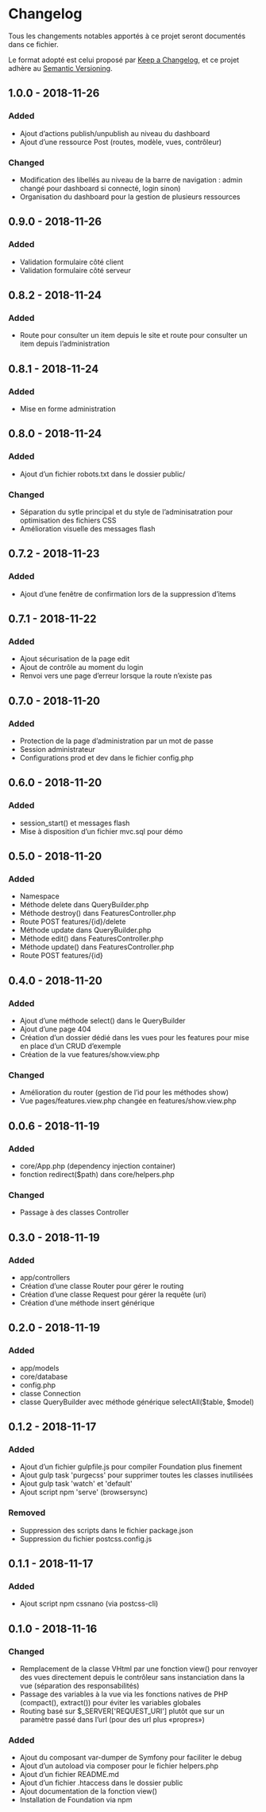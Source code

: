 # Changelog
Tous les changements notables apportés à ce projet seront documentés dans ce fichier.

Le format adopté est celui proposé par [Keep a Changelog](https://keepachangelog.com/en/1.0.0/),
et ce projet adhère au [Semantic Versioning](https://semver.org/spec/v2.0.0.html).

## 1.0.0 - 2018-11-26
### Added
- Ajout d’actions publish/unpublish au niveau du dashboard
- Ajout d’une ressource Post (routes, modèle, vues, contrôleur)

### Changed
- Modification des libellés au niveau de la barre de navigation : admin changé pour dashboard si connecté, login sinon)
- Organisation du dashboard pour la gestion de plusieurs ressources

## 0.9.0 - 2018-11-26
### Added
- Validation formulaire côté client
- Validation formulaire côté serveur

## 0.8.2 - 2018-11-24
### Added
- Route pour consulter un item depuis le site et route pour consulter un item depuis l’administration

## 0.8.1 - 2018-11-24
### Added
- Mise en forme administration

## 0.8.0 - 2018-11-24
### Added
- Ajout d’un fichier robots.txt dans le dossier public/

### Changed
- Séparation du sytle principal et du style de l’adminisatration pour optimisation des fichiers CSS
- Amélioration visuelle des messages flash

## 0.7.2 - 2018-11-23
### Added
- Ajout d’une fenêtre de confirmation lors de la suppression d’items

## 0.7.1 - 2018-11-22
### Added
- Ajout sécurisation de la page edit
- Ajout de contrôle au moment du login
- Renvoi vers une page d’erreur lorsque la route n’existe pas

## 0.7.0 - 2018-11-20
### Added
- Protection de la page d’administration par un mot de passe
- Session administrateur
- Configurations prod et dev dans le fichier config.php

## 0.6.0 - 2018-11-20
### Added
- session_start() et messages flash
- Mise à disposition d’un fichier mvc.sql pour démo

## 0.5.0 - 2018-11-20
### Added
- Namespace
- Méthode delete dans QueryBuilder.php
- Méthode destroy() dans FeaturesController.php
- Route POST features/{id}/delete
- Méthode update dans QueryBuilder.php
- Méthode edit() dans FeaturesController.php
- Méthode update() dans FeaturesController.php
- Route POST features/{id}

## 0.4.0 - 2018-11-20
### Added
- Ajout d’une méthode select() dans le QueryBuilder
- Ajout d’une page 404
- Création d’un dossier dédié dans les vues pour les features pour mise en place d’un CRUD d’exemple
- Création de la vue features/show.view.php

### Changed
- Amélioration du router (gestion de l’id pour les méthodes show)
- Vue pages/features.view.php changée en features/show.view.php

## 0.0.6 - 2018-11-19
### Added
- core/App.php (dependency injection container)
- fonction redirect($path) dans core/helpers.php

### Changed
- Passage à des classes Controller

## 0.3.0 - 2018-11-19
### Added
- app/controllers
- Création d’une classe Router pour gérer le routing
- Création d’une classe Request pour gérer la requête (uri)
- Création d’une méthode insert générique

## 0.2.0 - 2018-11-19
### Added
- app/models
- core/database
- config.php
- classe Connection
- classe QueryBuilder avec méthode générique selectAll($table, $model)

## 0.1.2 - 2018-11-17
### Added
- Ajout d’un fichier gulpfile.js pour compiler Foundation plus finement
- Ajout gulp task 'purgecss' pour supprimer toutes les classes inutilisées
- Ajout gulp task 'watch' et 'default'
- Ajout script npm 'serve' (browsersync)

### Removed
- Suppression des scripts dans le fichier package.json
- Suppression du fichier postcss.config.js

## 0.1.1 - 2018-11-17
### Added
- Ajout script npm cssnano (via postcss-cli)

## 0.1.0 - 2018-11-16
### Changed
- Remplacement de la classe VHtml par une fonction view() pour renvoyer des vues directement depuis le contrôleur sans instanciation dans la vue (séparation des responsabilités)
- Passage des variables à la vue via les fonctions natives de PHP (compact(), extract()) pour éviter les variables globales
- Routing basé sur $_SERVER['REQUEST_URI'] plutôt que sur un paramètre passé dans l’url (pour des url plus «propres»)

### Added
- Ajout du composant var-dumper de Symfony pour faciliter le debug
- Ajout d’un autoload via composer pour le fichier helpers.php
- Ajout d’un fichier README.md
- Ajout d’un fichier .htaccess dans le dossier public
- Ajout documentation de la fonction view()
- Installation de Foundation via npm
